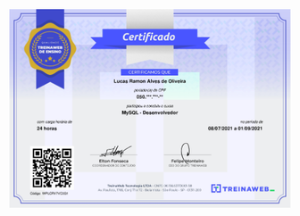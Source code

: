 <img src="https://raw.githubusercontent.com/lramon2001/lramon2001.github.io/master/docs/media/mysql-dev_page-0001.jpg"/>
